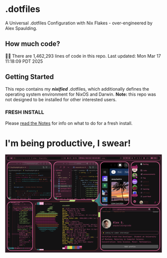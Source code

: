 # .dotfiles
A Universal .dotfiles Configuration with Nix Flakes - over-engineered by Alex Spaulding.

## How much code?
👨‍💻 There are 1,462,293 lines of code in this repo. Last updated: Mon Mar 17 11:18:09 PDT 2025

## Getting Started
This repo contains my ___nixified___ .dotfiles, which additionally defines the operating system environment for NixOS and Darwin.
__Note:__ this repo was not designed to be installed for other interested users.

### FRESH INSTALL
Please [read the Notes](https://github.com/aspauldingcode/.dotfiles/issues/158) for info on what to do for a fresh install.

# I'm being productive, I swear!
![macOS-NIXY](./macOS-NIXY.png)